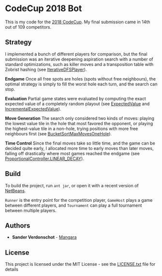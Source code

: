 # CodeCup 2018 Bot

This is my code for the [2018 CodeCup](https://archive.codecup.nl/2018/). My final submission came in 14th out of 109 competitors.

## Strategy

I implemented a bunch of different players for comparison, but the final submission was an iterative deepening aspiration search with a number of standard optimizations, such as killer moves and a transposition table with Zobrist hashing (see [IterativeDFSPlayer](src/codecup2018/player/IterativeDFSPlayer.java)).

**Endgame** Once all free spots are holes (spots without free neighbours), the optimal strategy is simply to fill the worst hole each turn, and the search can stop.

**Evaluation** Partial game states were evaluated by computing the exact expected value of a completely random playout (see [ExpectedValue](src/codecup2018/evaluator/ExpectedValue.java) and [IncrementalExpectedValue](src/codecup2018/evaluator/IncrementalExpectedValue.java)).

**Move Generation** The search only considered two kinds of moves: playing the lowest value tile in the hole that most favored the opponent, or playing the highest-value tile in a non-hole, trying positions with more free neighbours first (see [BucketSortMaxMovesOneHole](src/codecup2018/movegenerator/BucketSortMaxMovesOneHole.java)).

**Time Control** Since the final moves take so little time, and the game can be decided quite early, I allocated more time to early moves than later moves, falling off drastically where most games reached the endgame (see [ProportionalController.LINEAR_DECAY](src/codecup2018/timecontrol/ProportionalController.java)).

## Build

To build the project, run `ant jar`, or open it with a recent version of [NetBeans](https://netbeans.org/).

`Runner` is the entry point for the competition player, `GameHost` plays a game between different players, and `Tournament` can play a full tournament between multiple players.

## Authors

* **Sander Verdonschot** - [Mangara](https://github.com/Mangara)

## License

This project is licensed under the MIT License - see the [LICENSE.txt](LICENSE.txt) file for details
